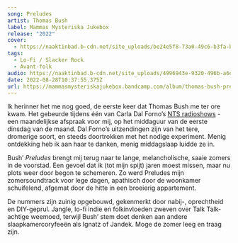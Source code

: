 ```yaml
---
song: Preludes
artist: Thomas Bush
label: Mammas Mysteriska Jukebox
release: "2022"
cover:
  - https://naaktinbad.b-cdn.net/site_uploads/be24e5f8-73a0-49c6-b3fa-b9cc5f6c7e5d.jpg
tags:
  - Lo-Fi / Slacker Rock
  - Avant-folk
audio: https://naaktinbad.b-cdn.net/site_uploads/4996943e-9320-496b-a6e5-349fe5aed9ab.mp3
date: 2022-08-28T10:37:55.375Z
url: https://mammasmysteriskajukebox.bandcamp.com/album/thomas-bush-preludes
---
```

Ik herinner het me nog goed, de eerste keer dat Thomas Bush me ter ore kwam. Het gebeurde tijdens één van Carla Dal Forno’s [NTS radioshows](https://www.nts.live/shows/carla-dal-forno) - een maandelijkse afspraak voor mij, op het middaguur van de eerste dinsdag van de maand. Dal Forno’s uitzendingen zijn van het tere, dromerige soort, en steeds doortrokken met het nodige experiment. Menig ontdekking heb ik aan haar te danken, menig middagslaap luidde ze in.

Bush’ *Preludes* brengt mij terug naar te lange, melancholische, saaie zomers in de voorstad. Een gevoel dat ik (tot mijn spijt) jaren moest missen, maar nu plots weer door begon te schemeren. Zo werd Preludes mijn zomersoundtrack voor lege dagen, apathisch door de woonkamer schuifelend, afgemat door de hitte in een broeierig appartement.

De nummers zijn zuinig opgebouwd, gekenmerkt door nabij-, oprechtheid en DIY-geprul. Jangle, lo-fi indie en folkinvloeden zweven over Talk Talk-achtige weemoed, terwijl Bush’ stem doet denken aan andere slaapkamercoryfeeën als Ignatz of Jandek. Moge de zomer leeg en traag zijn.



<!--EndFragment-->